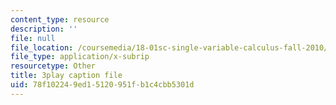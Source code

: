```yaml
---
content_type: resource
description: ''
file: null
file_location: /coursemedia/18-01sc-single-variable-calculus-fall-2010/78f102249ed15120951fb1c4cbb5301d_hjZhPczMkL4.vtt
file_type: application/x-subrip
resourcetype: Other
title: 3play caption file
uid: 78f10224-9ed1-5120-951f-b1c4cbb5301d
---
```

